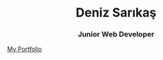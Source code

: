 <h1 align="center">Deniz Sarıkaş</h1>
<h3 align="center">Junior Web Developer</h3>
<a align="center" href="https://denizsarikas.vercel.app/" target="_blank">My Portfolio</a>
